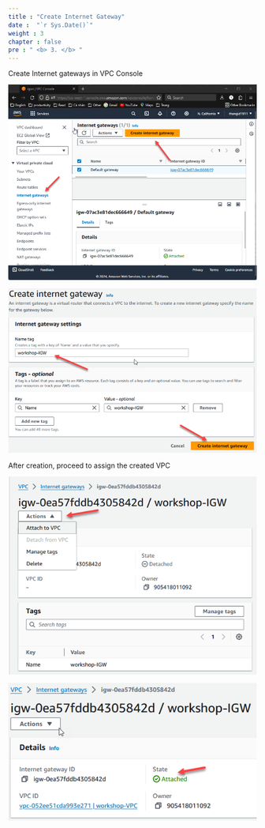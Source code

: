 ```yaml
---
title : "Create Internet Gateway"
date :  "`r Sys.Date()`" 
weight : 3
chapter : false
pre : " <b> 3. </b> "
---
```


Create Internet gateways in VPC Console

![a](/images/3-CreateInternetGateway/Pastedimage20240305121431.png)

![a](/images/3-CreateInternetGateway/Pastedimage20240305121530.png)

After creation, proceed to assign the created VPC

![a](/images/3-CreateInternetGateway/Pastedimage20240305121708.png)

![a](/images/3-CreateInternetGateway/Pastedimage20240305121854.png)
